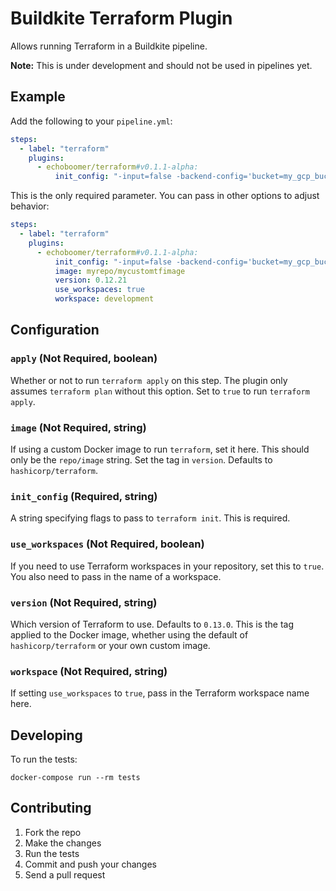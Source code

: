 # Buildkite Terraform Plugin

Allows running Terraform in a Buildkite pipeline.

**Note:** This is under development and should not be used in pipelines yet.

## Example

Add the following to your `pipeline.yml`:

```yml
steps:
  - label: "terraform"
    plugins:
      - echoboomer/terraform#v0.1.1-alpha:
          init_config: "-input=false -backend-config='bucket=my_gcp_bucket' -backend-config='prefix=my-prefix' -backend-config='credentials=sa.json'"
```

This is the only required parameter. You can pass in other options to adjust behavior:

```yml
steps:
  - label: "terraform"
    plugins:
      - echoboomer/terraform#v0.1.1-alpha:
          init_config: "-input=false -backend-config='bucket=my_gcp_bucket' -backend-config='prefix=my-prefix' -backend-config='credentials=sa.json'"
          image: myrepo/mycustomtfimage
          version: 0.12.21
          use_workspaces: true
          workspace: development
```

## Configuration

### `apply` (Not Required, boolean)

Whether or not to run `terraform apply` on this step. The plugin only assumes `terraform plan` without this option. Set to `true` to run `terraform apply`.

### `image` (Not Required, string)

If using a custom Docker image to run `terraform`, set it here. This should only be the `repo/image` string. Set the tag in `version`. Defaults to `hashicorp/terraform`.

### `init_config` (Required, string)

A string specifying flags to pass to `terraform init`. This is required.

### `use_workspaces` (Not Required, boolean)

If you need to use Terraform workspaces in your repository, set this to `true`. You also need to pass in the name of a workspace.

### `version` (Not Required, string)

Which version of Terraform to use. Defaults to `0.13.0`. This is the tag applied to the Docker image, whether using the default of `hashicorp/terraform` or your own custom image.

### `workspace` (Not Required, string)

If setting `use_workspaces` to `true`, pass in the Terraform workspace name here.

## Developing

To run the tests:

```shell
docker-compose run --rm tests
```

## Contributing

1. Fork the repo
2. Make the changes
3. Run the tests
4. Commit and push your changes
5. Send a pull request
